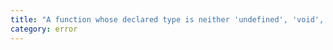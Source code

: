 ```yaml
---
title: "A function whose declared type is neither 'undefined', 'void', nor 'any' must return a value."
category: error
---
```

